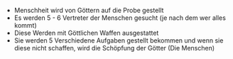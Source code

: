- Menschheit wird von Göttern auf die Probe gestellt
- Es werden 5 - 6 Vertreter der Menschen gesucht (je nach dem wer alles kommt)
- Diese Werden mit Göttlichen Waffen ausgestattet
- Sie werden 5 Verschiedene Aufgaben gestellt bekommen und wenn sie diese nicht schaffen, wird die Schöpfung der Götter (Die Menschen)